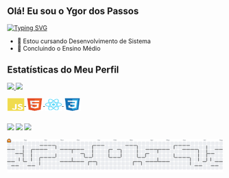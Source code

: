 ## Olá! Eu sou o Ygor dos Passos
[![Typing SVG](https://readme-typing-svg.herokuapp.com/?color=87CEEB&size=35&center=true&vcenter=true&width=1000&lines=Temos+coisas+legais+aqui+:%29;Fique+à+vontade+para+conferir;E+contribuir,+se+assim+desejar)](https://git.io/typing-svg)  

- 🔭 Estou cursando Desenvolvimento de Sistema
- 🌱 Concluindo o Ensino Médio

## Estatísticas do Meu Perfil
<div >
    <a href="https://github.com/passosygor">
 <img height="165em" src="https://github-readme-stats.vercel.app/api?username=passosygor&show_icons=true&theme=dark"/>
  <img height="165em" src="https://github-readme-stats.vercel.app/api/top-langs/?username=passosygor&layout=compact&langs_count=7&theme=dark"/>
</div>


<div style="display: inline_block"><br>
  <img align="center" alt="Ygor-Js" height="30" width="40" src="https://raw.githubusercontent.com/devicons/devicon/master/icons/javascript/javascript-plain.svg">
  <img align="center" alt="Ygor-HTML" height="30" width="40" src="https://raw.githubusercontent.com/devicons/devicon/master/icons/html5/html5-original.svg">
  <img align="center" alt="Ygor-React" height="30" width="40" src="https://raw.githubusercontent.com/devicons/devicon/master/icons/react/react-original.svg">
  <img align="center" alt="Ygor-CSS" height="30" width="40" src="https://raw.githubusercontent.com/devicons/devicon/master/icons/css3/css3-original.svg">
</div>

##

<div> 
  <a href="https://www.instagram.com/yygor.2k/" target="_blank"><img src="https://img.shields.io/badge/-Instagram-%23E4405F?style=for-the-badge&logo=instagram&logoColor=white" target="_blank"></a>
  <a href = "mailto:ygor.passosluciano129@gmail.com"><img src="https://img.shields.io/badge/-Gmail-%23333?style=for-the-badge&logo=gmail&logoColor=white" target="_blank"></a>
  <a href="https://www.linkedin.com/in/ygor-dos-passos-3b9223355/" target="_blank"><img src="https://img.shields.io/badge/-LinkedIn-%230077B5?style=for-the-badge&logo=linkedin&logoColor=white" target="_blank"></a> 
  
</div>
<br>

<picture>
  <source media="(prefers-color-scheme: dark)" srcset="https://raw.githubusercontent.com/passosygor/passosygor/output/pacman-contribution-graph-dark.svg">
  <source media="(prefers-color-scheme: light)" srcset="https://raw.githubusercontent.com/passosygor/passosygor/output/pacman-contribution-graph.svg">
  <img alt="pacman contribution graph" src="https://raw.githubusercontent.com/passosygor/passosygor/output/pacman-contribution-graph.svg">
</picture>

###
